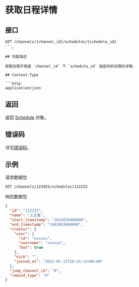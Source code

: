 # 获取日程详情

## 接口

```http
GET /channels/{channel_id}/schedules/{schedule_id}
```。

## 功能描述

获取日程子频道 `channel_id` 下 `schedule_id` 指定的的日程的详情。

## Content-Type

```http
application/json
```

## 返回

返回 [Schedule](model.md#schedule) 对象。

## 错误码

详见[错误码](../../../../openapi/error/error.md)。

## 示例

请求数据包

```shell
GET /channels/123455/schedules/112233
```

响应数据包

```json
{
  "id": "112233",
  "name": "上王者",
  "start_timestamp": "1642076400000",
  "end_timestamp": "1642083600000",
  "creator": {
    "user": {
      "id": "xxxxxx",
      "username": "xxxxxx",
      "bot": true
    },
    "nick": "",
    "joined_at": "2022-01-11T10:24:13+08:00"
  },
  "jump_channel_id": "0",
  "remind_type": "0"
}
```
